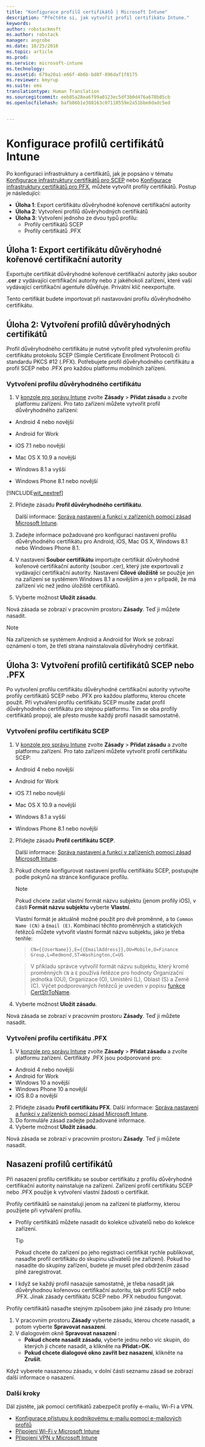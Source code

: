 ```yaml
---
title: "Konfigurace profilů certifikátů | Microsoft Intune"
description: "Přečtěte si, jak vytvořit profil certifikátu Intune."
keywords: 
author: robstackmsft
ms.author: robstack
manager: angrobe
ms.date: 10/25/2016
ms.topic: article
ms.prod: 
ms.service: microsoft-intune
ms.technology: 
ms.assetid: 679a20a1-e66f-4b6b-bd8f-896daf1f8175
ms.reviewer: kmyrup
ms.suite: ems
translationtype: Human Translation
ms.sourcegitcommit: eeb85a28ea6f99a0123ec5df3b0d476a678b85cb
ms.openlocfilehash: bafb86b1e388163c07110559e2a51bbe0dadc5ed


---
```


# <a name="configure-intune-certificate-profiles"></a>Konfigurace profilů certifikátů Intune
Po konfiguraci infrastruktury a certifikátů, jak je popsáno v tématu [Konfigurace infrastruktury certifikátů pro SCEP](configure-certificate-infrastructure-for-scep.md) nebo [Konfigurace infrastruktury certifikátů pro PFX](configure-certificate-infrastructure-for-pfx.md), můžete vytvořit profily certifikátů. Postup je následující:

- **Úloha 1**: Export certifikátu důvěryhodné kořenové certifikační autority
- **Úloha 2**: Vytvoření profilů důvěryhodných certifikátů
- **Úloha 3**: Vytvoření jednoho ze dvou typů profilu:
  - Profily certifikátů SCEP
  - Profily certifikátů .PFX

## <a name="task-1-export-the-trusted-root-ca-certificate"></a>**Úloha 1**: Export certifikátu důvěryhodné kořenové certifikační autority
Exportujte certifikát důvěryhodné kořenové certifikační autority jako soubor **.cer** z vydávající certifikační autority nebo z jakéhokoli zařízení, které vaší vydávající certifikační agentuře důvěřuje. Privátní klíč neexportujte.

Tento certifikát budete importovat při nastavování profilu důvěryhodného certifikátu.

## <a name="task-2-create-trusted-certificate-profiles"></a>**Úloha 2**: Vytvoření profilů důvěryhodných certifikátů
Profil důvěryhodného certifikátu je nutné vytvořit před vytvořením profilu certifikátu protokolu SCEP (Simple Certificate Enrollment Protocol) či standardu PKCS #12 (.PFX). Potřebujete profil důvěryhodného certifikátu a profil SCEP nebo .PFX pro každou platformu mobilních zařízení.

### <a name="to-create-a-trusted-certificate-profile"></a>Vytvoření profilu důvěryhodného certifikátu

1.  V [konzole pro správu Intune](https://manage.microsoft.com) zvolte **Zásady** &gt; **Přidat zásadu** a zvolte platformu zařízení. Pro tato zařízení můžete vytvořit profil důvěryhodného zařízení:

-  Android 4 nebo novější

-  Android for Work

-  iOS 7.1 nebo novější

-  Mac OS X 10.9 a novější

-  Windows 8.1 a vyšší

-  Windows Phone 8.1 nebo novější

[!INCLUDE[wit_nextref](../includes/afw_rollout_disclaimer.md)]

2.  Přidejte zásadu **Profil důvěryhodného certifikátu**.

    Další informace: [Správa nastavení a funkcí v zařízeních pomocí zásad Microsoft Intune](manage-settings-and-features-on-your-devices-with-microsoft-intune-policies.md).

3.  Zadejte informace požadované pro konfiguraci nastavení profilu důvěryhodného certifikátu pro Android, iOS, Mac OS X, Windows 8.1 nebo Windows Phone 8.1.
4.  V nastavení **Soubor certifikátu** importujte certifikát důvěryhodné kořenové certifikační autority (soubor .cer), který jste exportovali z vydávající certifikační autority. Nastavení **Cílové úložiště** se použije jen na zařízení se systémem Windows 8.1 a novějším a jen v případě, že má zařízení víc než jedno úložiště certifikátů.

4.  Vyberte možnost **Uložit zásadu**.

Nová zásada se zobrazí v pracovním prostoru **Zásady**. Teď ji můžete nasadit.

> [!NOTE]
>
> Na zařízeních se systémem Android a Android for Work se zobrazí oznámení o tom, že třetí strana nainstalovala důvěryhodný certifikát.


## <a name="task-3-create-scep-or-pfx-certificate-profiles"></a>**Úloha 3**: Vytvoření profilů certifikátů SCEP nebo .PFX
Po vytvoření profilu certifikátu důvěryhodné certifikační autority vytvořte profily certifikátů SCEP nebo .PFX pro každou platformu, kterou chcete použít. Při vytváření profilu certifikátu SCEP musíte zadat profil důvěryhodného certifikátu pro stejnou platformu. Tím se oba profily certifikátů propojí, ale přesto musíte každý profil nasadit samostatně.

### <a name="to-create-an-scep-certificate-profile"></a>Vytvoření profilu certifikátu SCEP

1.  V [konzole pro správu Intune](https://manage.microsoft.com) zvolte **Zásady** &gt; **Přidat zásadu** a zvolte platformu zařízení.  Pro tato zařízení můžete vytvořit profil certifikátu SCEP:

-  Android 4 nebo novější

-  Android for Work

-  iOS 7.1 nebo novější

-  Mac OS X 10.9 a novější

-  Windows 8.1 a vyšší

-  Windows Phone 8.1 nebo novější

2.  Přidejte zásadu **Profil certifikátu SCEP**.

    Další informace: [Správa nastavení a funkcí v zařízeních pomocí zásad Microsoft Intune](manage-settings-and-features-on-your-devices-with-microsoft-intune-policies.md).

3.  Pokud chcete konfigurovat nastavení profilu certifikátu SCEP, postupujte podle pokynů na stránce konfigurace profilu.
    > [!NOTE]
    >
    > Pokud chcete zadat vlastní formát názvu subjektu (jenom profily iOS), v části **Formát názvu subjektu** vyberte **Vlastní**.
    >
    > Vlastní formát je aktuálně možné použít pro dvě proměnné, a to `Common Name (CN)` a `Email (E)`. Kombinací těchto proměnných a statických řetězců můžete vytvořit vlastní formát názvu subjektu, jako je třeba tenhle:

    >     CN={{UserName}},E={{EmailAddress}},OU=Mobile,O=Finance Group,L=Redmond,ST=Washington,C=US

    > V příkladu správce vytvořil formát názvu subjektu, který kromě proměnných `CN` a `E` používá řetězce pro hodnoty Organizační jednotka (OU), Organizace (O), Umístění (L), Oblast (S) a Země (C). Výčet podporovaných řetězců je uveden v popisu [funkce CertStrToName](https://msdn.microsoft.com/en-us/library/windows/desktop/aa377160.aspx).

4.  Vyberte možnost **Uložit zásadu**.

Nová zásada se zobrazí v pracovním prostoru **Zásady**. Teď ji můžete nasadit.

### <a name="to-create-a-pfx-certificate-profile"></a>Vytvoření profilu certifikátu .PFX

1.  V [konzole pro správu Intune](https://manage.microsoft.com) zvolte **Zásady** &gt; **Přidat zásadu** a zvolte platformu zařízení. Certifikáty .PFX jsou podporované pro:
  - Android 4 nebo novější
  - Android for Work
  - Windows 10 a novější
  - Windows Phone 10 a novější
  - iOS 8.0 a novější    


2.  Přidejte zásadu **Profil certifikátu PFX**.
      Další informace: [Správa nastavení a funkcí v zařízeních pomocí zásad Microsoft Intune](manage-settings-and-features-on-your-devices-with-microsoft-intune-policies.md).
3.  Do formuláře zásad zadejte požadované informace.
4.  Vyberte možnost **Uložit zásadu**.

Nová zásada se zobrazí v pracovním prostoru **Zásady**. Teď ji můžete nasadit.

## <a name="deploy-certificate-profiles"></a>Nasazení profilů certifikátů
Při nasazení profilu certifikátu se soubor certifikátu z profilu důvěryhodné certifikační autority nainstaluje na zařízení. Zařízení profil certifikátu SCEP nebo .PFX použije k vytvoření vlastní žádosti o certifikát.

Profily certifikátů se nainstalují jenom na zařízení té platformy, kterou použijete při vytváření profilu.

-   Profily certifikátů můžete nasadit do kolekce uživatelů nebo do kolekce zařízení.

    > [!TIP]
    > Pokud chcete do zařízení po jeho registraci certifikát rychle publikovat, nasaďte profil certifikátu do skupinu uživatelů (ne zařízení). Pokud ho nasadíte do skupiny zařízení, budete je muset před obdržením zásad plně zaregistrovat.

-   I když se každý profil nasazuje samostatně, je třeba nasadit jak důvěryhodnou kořenovou certifikační autoritu, tak profil SCEP nebo .PFX. Jinak zásady certifikátu SCEP nebo .PFX nebudou fungovat.

Profily certifikátů nasaďte stejným způsobem jako jiné zásady pro Intune:

1.  V pracovním prostoru **Zásady** vyberte zásadu, kterou chcete nasadit, a potom vyberte **Spravovat nasazení**.
2.  V dialogovém okně **Spravovat nasazení** :
    -   **Pokud chcete nasadit zásadu**, vyberte jednu nebo víc skupin, do kterých ji chcete nasadit, a klikněte na **Přidat**&gt;**OK**.
    -   **Pokud chcete dialogové okno zavřít bez nasazení**, klikněte na **Zrušit**.

Když vyberete nasazenou zásadu, v dolní části seznamu zásad se zobrazí další informace o nasazení.

### <a name="next-steps"></a>Další kroky

Dál zjistěte, jak pomocí certifikátů zabezpečit profily e-mailu, Wi-Fi a VPN.

-  [Konfigurace přístupu k podnikovému e-mailu pomocí e-mailových profilů](configure-access-to-corporate-email-using-email-profiles-with-Microsoft-Intune.md)
-  [Připojení Wi-Fi v Microsoft Intune](wi-fi-connections-in-microsoft-intune.md)
-  [Připojení VPN v Microsoft Intune](vpn-connections-in-microsoft-intune.md)



<!--HONumber=Nov16_HO1-->


